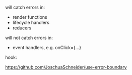 will catch errors in:

- render functions
- lifecycle handlers
- reducers

will not catch errors in:

- event handlers, e.g. onClick={...}

hook:

https://github.com/JoschuaSchneider/use-error-boundary
